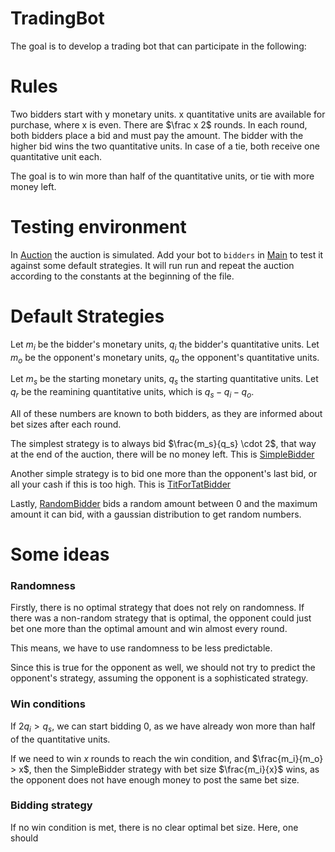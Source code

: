 # TradingBot

The goal is to develop a trading bot that can participate in the following:

# Rules
Two bidders start with y monetary units. x quantitative units are available for purchase, where x is even.
There are $\frac x 2$ rounds. In each round, both bidders place a bid and must pay the amount.
The bidder with the higher bid wins the two quantitative units. In case of a tie, both receive one quantitative unit each.

The goal is to win more than half of the quantitative units, or tie with more money left.

# Testing environment

In [Auction](src/main/java/auction/Auction.java) the auction is simulated.
Add your bot to `bidders` in [Main](src/main/java/Main.java) to test it against some default strategies. It will run run and repeat the auction according to the constants at the beginning of the file.

# Default Strategies

Let $m_i$ be the bidder's monetary units, $q_i$ the bidder's quantitative units.
Let $m_o$ be the opponent's monetary units, $q_o$ the opponent's quantitative units.

Let $m_s$ be the starting monetary units, $q_s$ the starting quantitative units.
Let $q_r$ be the reamining quantitative units, which is $q_s - q_i - q_o$.

All of these numbers are known to both bidders, as they are informed about bet sizes after each round.

The simplest strategy is to always bid $\frac{m_s}{q_s} \cdot 2$, that way at the end of the auction, there will be no money left. 
This is [SimpleBidder](src/main/java/bidders/SimpleBidder.java)

Another simple strategy is to bid one more than the opponent's last bid, or all your cash if this is too high.
This is [TitForTatBidder](src/main/java/bidders/TitForTatBidder.java)

Lastly, [RandomBidder](src/main/java/bidders/RandomBidder.java) bids a random amount between 0 and the maximum amount it can bid, with a gaussian distribution to get random numbers.

# Some ideas

### Randomness
Firstly, there is no optimal strategy that does not rely on randomness.
If there was a non-random strategy that is optimal, the opponent could just bet one more than the optimal amount and win almost every round.

This means, we have to use randomness to be less predictable.

Since this is true for the opponent as well, we should not try to predict the opponent's strategy, assuming the opponent
is a sophisticated strategy.

### Win conditions
If $2q_i > q_s$, we can start bidding 0, as we have already won more than half of the quantitative units.

If we need to win $x$ rounds to reach the win condition, and $\frac{m_i}{m_o} > x$, then the SimpleBidder strategy
with bet size $\frac{m_i}{x}$ wins, as the opponent does not have enough money to post the same bet size.

### Bidding strategy

If no win condition is met, there is no clear optimal bet size. Here, one should